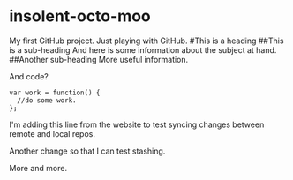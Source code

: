 # insolent-octo-moo
My first GitHub project.  Just playing with GitHub.
#This is a heading
##This is a sub-heading
And here is some information about the subject at hand.
##Another sub-heading
More useful information.

And code?

    var work = function() {  
      //do some work.  
    };
    
I'm adding this line from the website to test syncing changes between remote and local repos.

Another change so that I can test stashing.

More and more.
